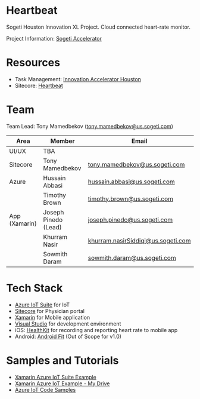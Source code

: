 # Heartbeat
Sogeti Houston Innovation XL Project. Cloud connected heart-rate monitor.

Project Information: [Sogeti Accelerator](http://sogeti-acceleratortv.azurewebsites.net/)

# Resources
* Task Management: [Innovation Accelerator Houston](https://trello.com/b/n460ovoK/2017)
* Sitecore: [Heartbeat](https://github.com/Sogeti-Sitecore/heartbeat)

# Team
Team Lead: Tony Mamedbekov (tony.mamedbekov@us.sogeti.com)

| Area  | Member  | Email |
|-------|-------|-------|
| UI/UX | TBA  |  |
| Sitecore | Tony Mamedbekov | tony.mamedbekov@us.sogeti.com |
| Azure | Hussain Abbasi | hussain.abbasi@us.sogeti.com |
|  | Timothy Brown | timothy.brown@us.sogeti.com
| App (Xamarin) | Joseph Pinedo (Lead) | joseph.pinedo@us.sogeti.com |
|  | Khurram Nasir |  khurram.nasirSiddiqi@us.sogeti.com  |
|  | Sowmith Daram |  sowmith.daram@us.sogeti.com  |

# Tech Stack
* [Azure IoT Suite](https://azure.microsoft.com/en-us/suites/iot-suite/) for IoT
* [Sitecore](http://www.sitecore.com) for Physician portal
* [Xamarin](http://www.xamarin.com/forms) for Mobile application
* [Visual Studio](http://www.visualstudio.com) for development environment
* iOS: [HealthKit](https://developer.xamarin.com/guides/ios/platform_features/introduction_to_healthkit) for recording and reporting heart rate to mobile app
* Android: [Android Fit](https://developer.xamarin.com/samples/monodroid/google-services/Fitness/BasicSensorsApi) (Out of Scope for v1.0)

# Samples and Tutorials
* [Xamarin Azure IoT Suite Example](https://github.com/Azure-Samples/iot-hub-xamarin-remote-monitoring-device)
* [Xamarin Azure IoT Example - My Drive](https://azure.microsoft.com/en-us/resources/samples/mydriving/)
* [Azure IoT Code Samples](https://azure.microsoft.com/en-us/resources/samples/?service=iot-hub&sort=0)
